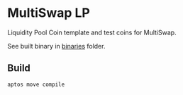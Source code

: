 # MultiSwap LP

Liquidity Pool Coin template and test coins for MultiSwap.

See built binary in [binaries](binaries) folder.

## Build

    aptos move compile
